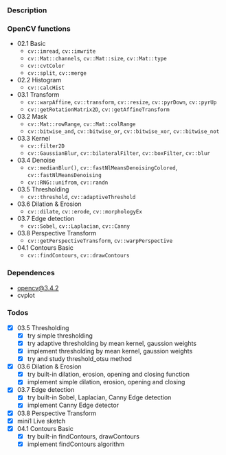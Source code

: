 ### Description

### OpenCV functions
- 02.1 Basic
    - `cv::imread`, `cv::imwrite`
    - `cv::Mat::channels`, `cv::Mat::size`, `cv::Mat::type`
    - `cv::cvtColor`
    - `cv::split`, `cv::merge`
- 02.2 Histogram
    - `cv::calcHist`
- 03.1 Transform
    - `cv::warpAffine`, `cv::transform`, `cv::resize`, `cv::pyrDown`, `cv::pyrUp`
    - `cv::getRotationMatrix2D`, `cv::getAffineTransform`
- 03.2 Mask
    - `cv::Mat::rowRange`, `cv::Mat::colRange`
    - `cv::bitwise_and`, `cv::bitwise_or`, `cv::bitwise_xor`,  `cv::bitwise_not`
- 03.3 Kernel
    - `cv::filter2D`
    - `cv::GaussianBlur`, `cv::bilateralFilter`, `cv::boxFilter`, `cv::blur`
- 03.4 Denoise
    - `cv::medianBlur()`, `cv::fastNlMeansDenoisingColored`, `cv::fastNlMeansDenoising`
    - `cv::RNG::unifrom`, `cv::randn`
- 03.5 Thresholding
    - `cv::threshold`, `cv::adaptiveThreshold`
- 03.6 Dilation & Erosion
    - `cv::dilate`, `cv::erode`, `cv::morphologyEx`
- 03.7 Edge detection
    - `cv::Sobel`, `cv::Laplacian`, `cv::Canny`
- 03.8 Perspective Transform
    - `cv::getPerspectiveTransform`, `cv::warpPerspective`
- 04.1 Contours Basic
    - `cv::findContours`, `cv::drawContours`



### Dependences
- opencv@3.4.2
- cvplot

### Todos

- [x] 03.5 Thresholding
    - [x] try simple thresholding
    - [x] try adaptive thresholding by mean kernel, gaussion weights
    - [x] implement thresholding by mean kernel, gaussion weights
    - [x] try and study threshold_otsu method
- [x] 03.6 Dilation & Erosion
    - [x] try built-in dilation, erosion, opening and closing function
    - [x] implement simple dilation, erosion, opening and closing
- [x] 03.7 Edge detection
    - [x] try built-in Sobel, Laplacian, Canny Edge detection
    - [x] implement Canny Edge detector
- [x] 03.8 Perspective Transform
- [x] mini1 Live sketch
- [x] 04.1 Contours Basic
    - [x] try built-in findContours, drawContours
    - [x] implement findContours algorithm
